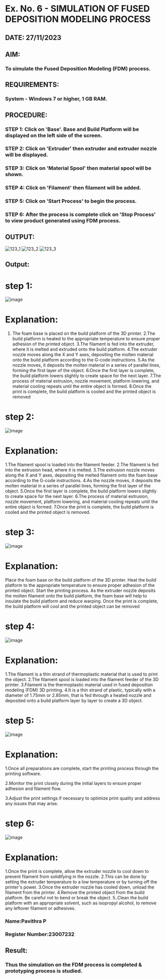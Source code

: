 # Ex. No. 6 - SIMULATION OF FUSED DEPOSITION MODELING PROCESS

## DATE: 27/11/2023
## AIM:
### To simulate the Fused Deposition Modeling (FDM) process.

## REQUIREMENTS:
### System - Windows 7 or higher, 1 GB RAM.

## PROCEDURE:
### STEP 1: Click on 'Base'. Base and Build Platform will be displayed on the left side of the screen.
### STEP 2: Click on 'Extruder' then extruder and extruder nozzle will be displayed.
### STEP 3: Click on 'Material Spool' then material spool will be shown.
### STEP 4: Click on 'Filament' then filament will be added.
### STEP 5: Click on 'Start Process' to begin the process.
### STEP 6: After the process is complete click on 'Stop Process' to view product generated using FDM process.

## OUTPUT:
![123_1](https://github.com/Sellakumar1987/Ex.-No---6.-SIMULATION-OF-FUSED-DEPOSITION-MODELING-PROCESS/assets/113594316/998a5e1b-4fea-4f03-a323-dd49973513a7)
![123_2](https://github.com/Sellakumar1987/Ex.-No---6.-SIMULATION-OF-FUSED-DEPOSITION-MODELING-PROCESS/assets/113594316/92d9d5de-1d13-43b2-a354-c3429e38d50b)
![123_3](https://github.com/Sellakumar1987/Ex.-No---6.-SIMULATION-OF-FUSED-DEPOSITION-MODELING-PROCESS/assets/113594316/e05c97f8-b035-4e4d-86e8-f91a73aa95a8)

## Output:
# step 1:
![image](https://github.com/23007232/Ex.-No---6.-SIMULATION-OF-FUSED-DEPOSITION-MODELING-PROCESS/assets/139115574/005e51d8-7dfc-4865-935e-1a2707db1880)
# Explanation:
1. The foam base is placed on the build platform of the 3D printer.
2.The build platform is heated to the appropriate temperature to ensure proper adhesion of the printed object.
3.The filament is fed into the extruder, where it is melted and extruded onto the build platform.
4.The extruder nozzle moves along the X and Y axes, depositing the molten material onto the build platform according to the G-code instructions.
5.As the nozzle moves, it deposits the molten material in a series of parallel lines, forming the first layer of the object.
6.Once the first layer is complete, the build platform lowers slightly to create space for the next layer.
7.The process of material extrusion, nozzle movement, platform lowering, and material cooling repeats until the entire object is formed.
8.Once the print is complete, the build platform is cooled and the printed object is removed
# step 2:
![image](https://github.com/23007232/Ex.-No---6.-SIMULATION-OF-FUSED-DEPOSITION-MODELING-PROCESS/assets/139115574/b922cd8c-4373-4ed8-aef1-c0005e76e1dd)
# Explanation:
1.The filament spool is loaded into the filament feeder.
2.The filament is fed into the extrusion head, where it is melted.
3.The extrusion nozzle moves along the X and Y axes, depositing the melted filament onto the foam base according to the G-code instructions.
4.As the nozzle moves, it deposits the molten material in a series of parallel lines, forming the first layer of the object.
5.Once the first layer is complete, the build platform lowers slightly to create space for the next layer.
6.The process of material extrusion, nozzle movement, platform lowering, and material cooling repeats until the entire object is formed.
7.Once the print is complete, the build platform is cooled and the printed object is removed.
# step 3:
![image](https://github.com/23007232/Ex.-No---6.-SIMULATION-OF-FUSED-DEPOSITION-MODELING-PROCESS/assets/139115574/99363ab0-290f-40a0-93f0-fe9cd1e867bf)
# Explanation:
Place the foam base on the build platform of the 3D printer.
Heat the build platform to the appropriate temperature to ensure proper adhesion of the printed object.
Start the printing process.
As the extruder nozzle deposits the molten filament onto the build platform, the foam base will help to insulate the build platform and reduce warping.
Once the print is complete, the build platform will cool and the printed object can be removed
# step 4:
![image](https://github.com/23007232/Ex.-No---6.-SIMULATION-OF-FUSED-DEPOSITION-MODELING-PROCESS/assets/139115574/d0ffa808-e01e-4309-b767-647552b05c7f)
# Explanation:
1.The filament is a thin strand of thermoplastic material that is used to print the object. 
2.The filament spool is loaded into the filament feeder of the 3D printer.
3.Filament is the thermoplastic material used in fused deposition modeling (FDM) 3D printing. 
4.It is a thin strand of plastic, typically with a diameter of 1.75mm or 2.85mm, that is fed through a heated nozzle and deposited onto a build platform layer by layer to create a 3D object.

# step 5:
![image](https://github.com/23007232/Ex.-No---6.-SIMULATION-OF-FUSED-DEPOSITION-MODELING-PROCESS/assets/139115574/3a3fd6b3-f17d-41ce-81f1-31b5df04cb93)
# Explanation:
1.Once all preparations are complete, start the printing process through the printing software.

2.Monitor the print closely during the initial layers to ensure proper adhesion and filament flow.

3.Adjust the print settings if necessary to optimize print quality and address any issues that may arise.

# step 6:
![image](https://github.com/23007232/Ex.-No---6.-SIMULATION-OF-FUSED-DEPOSITION-MODELING-PROCESS/assets/139115574/78ce89e6-ccb0-4ad8-85b1-03bd01d66bc9)
# Explanation:
1.Once the print is complete, allow the extruder nozzle to cool down to prevent filament from solidifying in the nozzle.
2.This can be done by setting the extruder temperature to a low temperature or by turning off the printer's power.
3.Once the extruder nozzle has cooled down, unload the filament from the printer.
4.Remove the printed object from the build platform. Be careful not to bend or break the object.
5..Clean the build platform with an appropriate solvent, such as isopropyl alcohol, to remove any leftover filament or adhesives.

### Name:Pavithra P
### Register Number:23007232

## Result:
### Thus the simulation on the FDM process is completed & prototyping process is studied.
